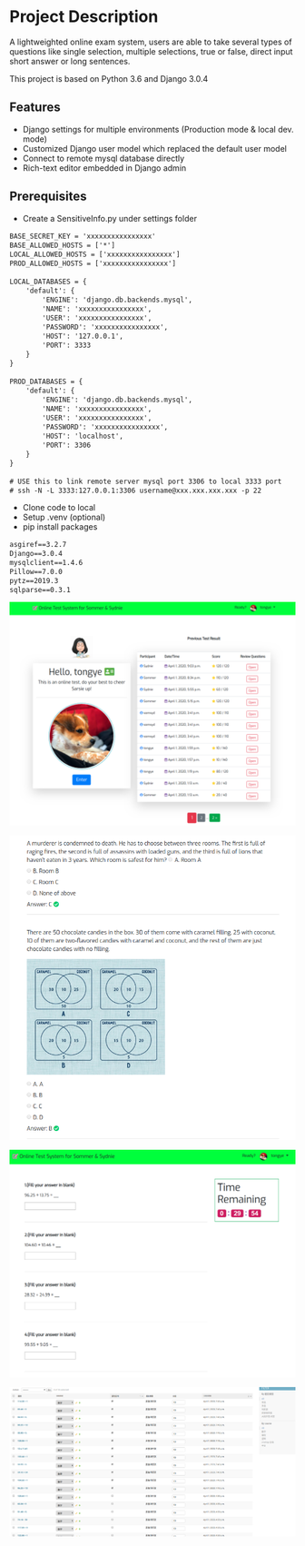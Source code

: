 # Project Description

A lightweighted online exam system, users are able to take several types of questions like single selection, multiple selections, true or false, direct input short answer or long sentences.

This project is based on Python 3.6 and Django 3.0.4

## Features

- Django settings for multiple environments (Production mode & local dev. mode)
- Customized Django user model which replaced the default user model
- Connect to remote mysql database directly
- Rich-text editor embedded in Django admin

## Prerequisites

- Create a SensitiveInfo.py under settings folder

```
BASE_SECRET_KEY = 'xxxxxxxxxxxxxxxx'
BASE_ALLOWED_HOSTS = ['*']
LOCAL_ALLOWED_HOSTS = ['xxxxxxxxxxxxxxxx']
PROD_ALLOWED_HOSTS = ['xxxxxxxxxxxxxxxx']

LOCAL_DATABASES = {
    'default': {
        'ENGINE': 'django.db.backends.mysql',
        'NAME': 'xxxxxxxxxxxxxxxx',
        'USER': 'xxxxxxxxxxxxxxxx',
        'PASSWORD': 'xxxxxxxxxxxxxxxx',
        'HOST': '127.0.0.1',
        'PORT': 3333
    }
}

PROD_DATABASES = {
    'default': {
        'ENGINE': 'django.db.backends.mysql',
        'NAME': 'xxxxxxxxxxxxxxxx',
        'USER': 'xxxxxxxxxxxxxxxx',
        'PASSWORD': 'xxxxxxxxxxxxxxxx',
        'HOST': 'localhost',
        'PORT': 3306
    }
}

# USE this to link remote server mysql port 3306 to local 3333 port
# ssh -N -L 3333:127.0.0.1:3306 username@xxx.xxx.xxx.xxx -p 22
```

- Clone code to local
- Setup .venv (optional)
- pip install packages
```
asgiref==3.2.7
Django==3.0.4
mysqlclient==1.4.6
Pillow==7.0.0
pytz==2019.3
sqlparse==0.3.1
```


![Screenshot](https://github.com/sctongye/Somsyd-ExamSys/blob/master/Screenshots/01.png?raw=true "Screenshoot")

![Screenshot](https://github.com/sctongye/Somsyd-ExamSys/blob/master/Screenshots/02.png?raw=true "Screenshoot")

![Screenshot](https://github.com/sctongye/Somsyd-ExamSys/blob/master/Screenshots/03.png?raw=true "Screenshoot")

![Screenshot](https://github.com/sctongye/Somsyd-ExamSys/blob/master/Screenshots/04.png?raw=true "Screenshoot")

